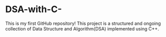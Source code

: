 # DSA-with-C-
This is my first GitHub repository! This project is a structured and ongoing collection of Data Structure and Algorithm(DSA) implemented using C++.
